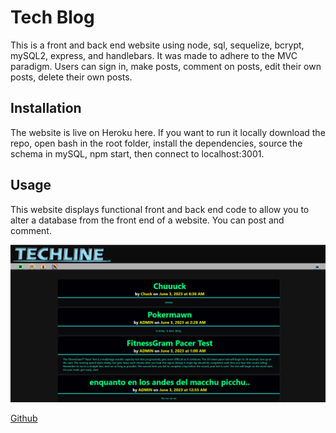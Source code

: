 # Tech Blog

This is a front and back end website using node, sql, sequelize, bcrypt, mySQL2, express, and handlebars. It was made to adhere to the MVC paradigm. Users can sign in, make posts, comment on posts, edit their own posts, delete their own posts. 


## Installation

The website is live on Heroku here.
If you want to run it locally download the repo, open bash in the root folder, install the dependencies, source the schema in mySQL, npm start, then connect to localhost:3001.


## Usage

This website displays functional front and back end code to allow you to alter a database from the front end of a website. You can post and comment.


![Image showing website](demo.PNG)



[Github](https://github.com/LaurenWollaston)